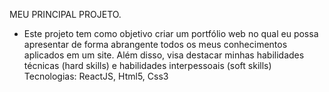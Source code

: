 MEU PRINCIPAL PROJETO.

- Este projeto tem como objetivo criar um portfólio web no qual eu
possa apresentar de forma abrangente todos os meus conhecimentos
aplicados em um site. Além disso, visa destacar minhas habilidades
técnicas (hard skills) e habilidades interpessoais (soft skills)
Tecnologias: ReactJS, Html5, Css3
